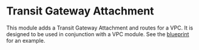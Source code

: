 # Transit Gateway Attachment

This module adds a Transit Gateway Attachment and routes for a VPC. It is designed to be used in conjunction with a VPC module. See the [blueprint](../vpc-tgw.yaml) for an example.
